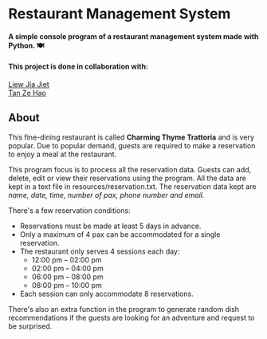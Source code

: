 # Restaurant Management System
 <h4>A simple console program of a restaurant management system made with Python. 🍽️</h4>
 <h4>This project is done in collaboration with:</h4>
 
 [Liew Jia Jiet](https://github.com/JiaJiet02)<br>
 [Tan Ze Hao](https://github.com/zehao1417)<br>

## About

 This fine-dining restaurant is called **Charming Thyme Trattoria** and is very popular. Due to popular demand, guests are required to make a reservation to enjoy a meal at the restaurant.

 This program focus is to process all the reservation data. Guests can add, delete, edit or view their reservations using the program. All the data are kept in a text file in resources/reservation.txt. The reservation data kept are _name, date, time, number of pax, phone number and email._

 There's a few reservation conditions:
 - Reservations must be made at least 5 days in advance.
 - Only a maximum of 4 pax can be accommodated for a single reservation.
 - The restaurant only serves 4 sessions each day:
   - 12:00 pm – 02:00 pm
   -  02:00 pm – 04:00 pm
   -  06:00 pm – 08:00 pm
   -  08:00 pm – 10:00 pm
 - Each session can only accommodate 8 reservations.

 There's also an extra function in the program to generate random dish recommendations if the guests are looking for an adventure and request to be surprised.
